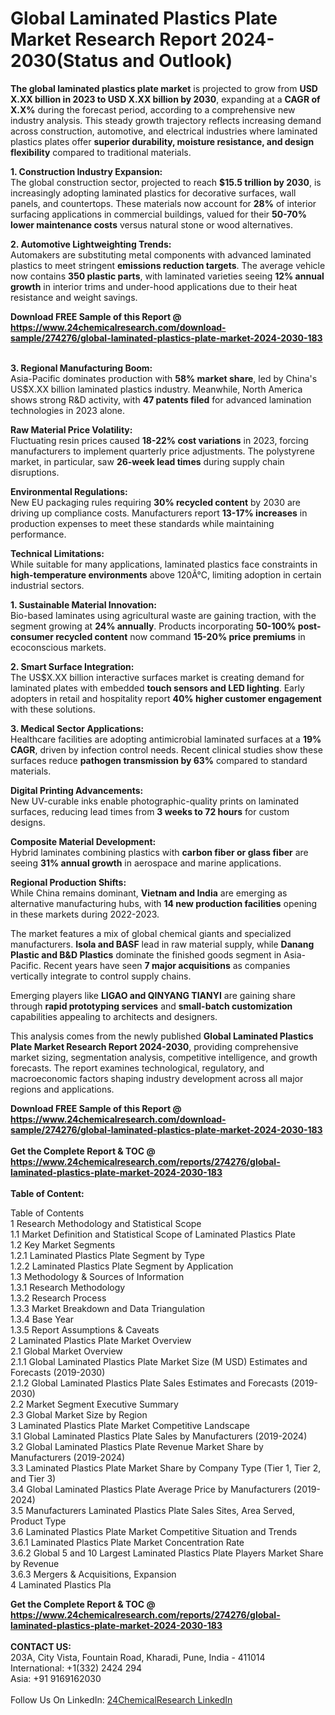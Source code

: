 <h1>Global Laminated Plastics Plate Market Research Report 2024-2030(Status and Outlook)</h1><p><strong>The global laminated plastics plate market</strong> is projected to grow from <strong>USD X.XX billion in 2023 to USD X.XX billion by 2030</strong>, expanding at a <strong>CAGR of X.X%</strong> during the forecast period, according to a comprehensive new industry analysis. This steady growth trajectory reflects increasing demand across construction, automotive, and electrical industries where laminated plastics plates offer <strong>superior durability, moisture resistance, and design flexibility</strong> compared to traditional materials.</p><p><strong>1. Construction Industry Expansion:</strong><br>
The global construction sector, projected to reach <strong>$15.5 trillion by 2030</strong>, is increasingly adopting laminated plastics for decorative surfaces, wall panels, and countertops. These materials now account for <strong>28%</strong> of interior surfacing applications in commercial buildings, valued for their <strong>50-70% lower maintenance costs</strong> versus natural stone or wood alternatives.</p><p><strong>2. Automotive Lightweighting Trends:</strong><br>
Automakers are substituting metal components with advanced laminated plastics to meet stringent <strong>emissions reduction targets</strong>. The average vehicle now contains <strong>350 plastic parts</strong>, with laminated varieties seeing <strong>12% annual growth</strong> in interior trims and under-hood applications due to their heat resistance and weight savings.</p><div><b>Download FREE Sample of this Report @ 
            <a href="https://www.24chemicalresearch.com/download-sample/274276/global-laminated-plastics-plate-market-2024-2030-183">
            https://www.24chemicalresearch.com/download-sample/274276/global-laminated-plastics-plate-market-2024-2030-183</a></b></div><br><p><strong>3. Regional Manufacturing Boom:</strong><br>
Asia-Pacific dominates production with <strong>58% market share</strong>, led by China's US$X.XX billion laminated plastics industry. Meanwhile, North America shows strong R&amp;D activity, with <strong>47 patents filed</strong> for advanced lamination technologies in 2023 alone.</p><p><strong>Raw Material Price Volatility:</strong><br>
Fluctuating resin prices caused <strong>18-22% cost variations</strong> in 2023, forcing manufacturers to implement quarterly price adjustments. The polystyrene market, in particular, saw <strong>26-week lead times</strong> during supply chain disruptions.</p><p><strong>Environmental Regulations:</strong><br>
New EU packaging rules requiring <strong>30% recycled content</strong> by 2030 are driving up compliance costs. Manufacturers report <strong>13-17% increases</strong> in production expenses to meet these standards while maintaining performance.</p><p><strong>Technical Limitations:</strong><br>
While suitable for many applications, laminated plastics face constraints in <strong>high-temperature environments</strong> above 120Â°C, limiting adoption in certain industrial sectors.</p><p><strong>1. Sustainable Material Innovation:</strong><br>
Bio-based laminates using agricultural waste are gaining traction, with the segment growing at <strong>24% annually</strong>. Products incorporating <strong>50-100% post-consumer recycled content</strong> now command <strong>15-20% price premiums</strong> in ecoconscious markets.</p><p><strong>2. Smart Surface Integration:</strong><br>
The US$X.XX billion interactive surfaces market is creating demand for laminated plates with embedded <strong>touch sensors and LED lighting</strong>. Early adopters in retail and hospitality report <strong>40% higher customer engagement</strong> with these solutions.</p><p><strong>3. Medical Sector Applications:</strong><br>
Healthcare facilities are adopting antimicrobial laminated surfaces at a <strong>19% CAGR</strong>, driven by infection control needs. Recent clinical studies show these surfaces reduce <strong>pathogen transmission by 63%</strong> compared to standard materials.</p><p><strong>Digital Printing Advancements:</strong><br>
New UV-curable inks enable photographic-quality prints on laminated surfaces, reducing lead times from <strong>3 weeks to 72 hours</strong> for custom designs.</p><p><strong>Composite Material Development:</strong><br>
Hybrid laminates combining plastics with <strong>carbon fiber or glass fiber</strong> are seeing <strong>31% annual growth</strong> in aerospace and marine applications.</p><p><strong>Regional Production Shifts:</strong><br>
While China remains dominant, <strong>Vietnam and India</strong> are emerging as alternative manufacturing hubs, with <strong>14 new production facilities</strong> opening in these markets during 2022-2023.</p><p>The market features a mix of global chemical giants and specialized manufacturers. <strong>Isola and BASF</strong> lead in raw material supply, while <strong>Danang Plastic and B&amp;D Plastics</strong> dominate the finished goods segment in Asia-Pacific. Recent years have seen <strong>7 major acquisitions</strong> as companies vertically integrate to control supply chains.</p><p>Emerging players like <strong>LIGAO and QINYANG TIANYI</strong> are gaining share through <strong>rapid prototyping services</strong> and <strong>small-batch customization</strong> capabilities appealing to architects and designers.</p><p>This analysis comes from the newly published <strong>Global Laminated Plastics Plate Market Research Report 2024-2030</strong>, providing comprehensive market sizing, segmentation analysis, competitive intelligence, and growth forecasts. The report examines technological, regulatory, and macroeconomic factors shaping industry development across all major regions and applications.</p><div><b>Download FREE Sample of this Report @ 
            <a href="https://www.24chemicalresearch.com/download-sample/274276/global-laminated-plastics-plate-market-2024-2030-183">
            https://www.24chemicalresearch.com/download-sample/274276/global-laminated-plastics-plate-market-2024-2030-183</a></b></div><br><div><b>Get the Complete Report & TOC @ 
            <a href="https://www.24chemicalresearch.com/reports/274276/global-laminated-plastics-plate-market-2024-2030-183">
            https://www.24chemicalresearch.com/reports/274276/global-laminated-plastics-plate-market-2024-2030-183</a></b></div><br>
            <b>Table of Content:</b><p>Table of Contents<br />
1 Research Methodology and Statistical Scope<br />
1.1 Market Definition and Statistical Scope of Laminated Plastics Plate<br />
1.2 Key Market Segments<br />
1.2.1 Laminated Plastics Plate Segment by Type<br />
1.2.2 Laminated Plastics Plate Segment by Application<br />
1.3 Methodology & Sources of Information<br />
1.3.1 Research Methodology<br />
1.3.2 Research Process<br />
1.3.3 Market Breakdown and Data Triangulation<br />
1.3.4 Base Year<br />
1.3.5 Report Assumptions & Caveats<br />
2 Laminated Plastics Plate Market Overview<br />
2.1 Global Market Overview<br />
2.1.1 Global Laminated Plastics Plate Market Size (M USD) Estimates and Forecasts (2019-2030)<br />
2.1.2 Global Laminated Plastics Plate Sales Estimates and Forecasts (2019-2030)<br />
2.2 Market Segment Executive Summary<br />
2.3 Global Market Size by Region<br />
3 Laminated Plastics Plate Market Competitive Landscape<br />
3.1 Global Laminated Plastics Plate Sales by Manufacturers (2019-2024)<br />
3.2 Global Laminated Plastics Plate Revenue Market Share by Manufacturers (2019-2024)<br />
3.3 Laminated Plastics Plate Market Share by Company Type (Tier 1, Tier 2, and Tier 3)<br />
3.4 Global Laminated Plastics Plate Average Price by Manufacturers (2019-2024)<br />
3.5 Manufacturers Laminated Plastics Plate Sales Sites, Area Served, Product Type<br />
3.6 Laminated Plastics Plate Market Competitive Situation and Trends<br />
3.6.1 Laminated Plastics Plate Market Concentration Rate<br />
3.6.2 Global 5 and 10 Largest Laminated Plastics Plate Players Market Share by Revenue<br />
3.6.3 Mergers & Acquisitions, Expansion<br />
4 Laminated Plastics Pla</p><div><b>Get the Complete Report & TOC @ 
            <a href="https://www.24chemicalresearch.com/reports/274276/global-laminated-plastics-plate-market-2024-2030-183">
            https://www.24chemicalresearch.com/reports/274276/global-laminated-plastics-plate-market-2024-2030-183</a></b></div><br><b>CONTACT US:</b><br>
            203A, City Vista, Fountain Road, Kharadi, Pune, India - 411014<br>
            International: +1(332) 2424 294<br>
            Asia: +91 9169162030 <br><br>
            Follow Us On LinkedIn: <a href="https://www.linkedin.com/company/24chemicalresearch/">24ChemicalResearch LinkedIn</a>